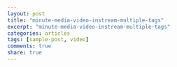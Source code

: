 ```yaml
---
layout: post
title: "minute-media-video-instream-multiple-tags"
excerpt: "minute-media-video-instream-multiple-tags"
categories: articles
tags: [sample-post, video]
comments: true
share: true
---
```

<div class="apester-media" data-media-id="5ee8b4ef1f7cd946cabec512" height="350"></div>
<script async src="https://static.stg.apester.com/js/sdk/latest/apester-sdk.js"></script>
<br>
<div class="apester-media" data-media-id="5ee7954064ed4c040ac16b56" height="512"></div>
<script async src="https://static.stg.apester.com/js/sdk/latest/apester-sdk.js"></script>
<br>
<div 
  class="apester-strip" 
  is-mobile-only="false" 
  data-channel-tokens="5ee7950b9d8c255d59b85198" 
  item-shape="roundSquare" 
  item-size="medium" 
  strip-background="rgba(83, 151, 255, 0.13)" 
  thumbnails-stroke-color="rgba(83,151,255,1)"  
  header-text="minute%2520media%2520instream%2520video"  
  header-font-family="Heebo"  
  header-provider="google"  
  header-font-size="18"  
  header-font-color="rgba(83,151,255,1)"  
  header-font-weight="bold"  
  header-ltr="false"   
  data-fast-strip="true"></div><script async src="https://static.stg.apester.com/js/sdk/latest/apester-sdk.js"></script>
